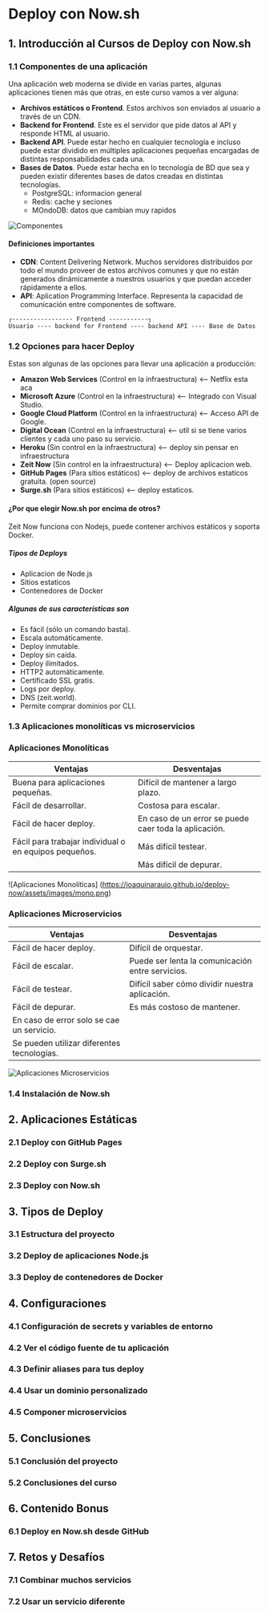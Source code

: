 # Deploy con Now.sh #

## 1. Introducción al Cursos de Deploy con Now.sh ##
### 1.1 Componentes de una aplicación  ###

Una aplicación web moderna se divide en varias partes, algunas aplicaciones tienen más que otras, en este curso vamos a ver alguna:

* **Archivos estáticos o Frontend**. Estos archivos son enviados al usuario a través de un CDN.
* **Backend for Frontend**. Este es el servidor que pide datos al API y responde HTML al usuario.
* **Backend API**. Puede estar hecho en cualquier tecnología e incluso puede estar dividido en múltiples aplicaciones pequeñas encargadas de distintas responsabilidades cada una.
* **Bases de Datos**. Puede estar hecha en lo tecnología de BD que sea y pueden existir diferentes bases de datos creadas en distintas tecnologías.
	* PostgreSQL: informacion general
	* Redis: cache y seciones
	* MOndoDB: datos que cambian muy rapidos
	
![Componentes](https://joaquinaraujo.github.io/deploy-now/)

#### Definiciones importantes ####

* **CDN**: Content Delivering Network. Muchos servidores distribuidos por todo el mundo proveer de estos archivos comunes y que no están generados dinámicamente a nuestros usuarios y que puedan acceder rápidamente a ellos.
* **API**: Aplication Programming Interface. Representa la capacidad de comunicación entre componentes de software.

```
┌----------------- Frontend -----------┐
Usuario ---- backend for Frontend ---- backend API ---- Base de Datos
```

### 1.2 Opciones para hacer Deploy ###

Estas son algunas de las opciones para llevar una aplicación a producción:
* **Amazon Web Services** (Control en la infraestructura) <-- Netflix esta aca
* **Microsoft Azure** (Control en la infraestructura) <-- Integrado con Visual Studio.
* **Google Cloud Platform** (Control en la infraestructura) <-- Acceso API de Google.
* **Digital Ocean** (Control en la infraestructura) <-- util si se tiene varios clientes y cada uno paso su servicio.
* **Heroku** (Sin control en la infraestructura) <-- deploy sin pensar en infraestructura
* **Zeit Now** (Sin control en la infraestructura) <-- Deploy aplicacion web.
* **GitHub Pages** (Para sitios estáticos) <-- deploy de archivos estaticos gratuita. (open source)
* **Surge.sh** (Para sitios estáticos) <-- deploy estaticos.

#### ¿Por que elegir Now.sh por encima de otros? ####

Zeit Now funciona con Nodejs, puede contener archivos estáticos y soporta Docker. 

##### Tipos de Deploys #####

* Aplicacion de Node.js
* Sitios estaticos
* Contenedores de Docker

##### Algunas de sus características son #####

* Es fácil (sólo un comando basta).
* Escala automáticamente.
* Deploy inmutable.
* Deploy sin caída.
* Deploy ilimitados.
* HTTP2 automáticamente.
* Certificado SSL gratis.
* Logs por deploy.
* DNS (zeit.world).
* Permite comprar dominios por CLI.

### 1.3 Aplicaciones monolíticas vs microservicios ###

### Aplicaciones Monolíticas ###

Ventajas  | Desventajas
------------- | -------------
Buena para aplicaciones pequeñas.  | Difícil de mantener a largo plazo.
Fácil de desarrollar.  | Costosa para escalar.
Fácil de hacer deploy.   | En caso de un error se puede caer toda la aplicación.
Fácil para trabajar individual o en equipos pequeños.  | Más difícil testear.
	|  Más difícil de depurar.

![Aplicaciones Monolíticas] (https://joaquinaraujo.github.io/deploy-now/assets/images/mono.png)
	
### Aplicaciones Microservicios	###

Ventajas  | Desventajas
------------- | -------------
Fácil de hacer deploy. | Difícil de orquestar.
Fácil de escalar. | Puede ser lenta la comunicación entre servicios.
Fácil de testear. | Difícil saber cómo dividir nuestra aplicación.
Fácil de depurar. | Es más costoso de mantener.
En caso de error solo se cae un servicio. | 
Se pueden utilizar diferentes tecnologías. | 

![Aplicaciones Microservicios](https://joaquinaraujo.github.io/deploy-now/assets/images/micro.png)

### 1.4 Instalación de Now.sh ###

## 2. Aplicaciones Estáticas ##
### 2.1 Deploy con GitHub Pages ###
### 2.2 Deploy con Surge.sh ###
### 2.3 Deploy con Now.sh ###

## 3. Tipos de Deploy ##
### 3.1 Estructura del proyecto ###
### 3.2 Deploy de aplicaciones Node.js ###
### 3.3 Deploy de contenedores de Docker ###

## 4. Configuraciones ##
### 4.1 Configuración de secrets y variables de entorno ###
### 4.2 Ver el código fuente de tu aplicación ###
### 4.3 Definir aliases para tus deploy ###
### 4.4 Usar un dominio personalizado ###
### 4.5 Componer microservicios ###

## 5. Conclusiones ##
### 5.1 Conclusión del proyecto ###
### 5.2 Conclusiones del curso ###

## 6. Contenido Bonus ##
### 6.1 Deploy en Now.sh desde GitHub ###

## 7. Retos y Desafíos ##
### 7.1 Combinar muchos servicios ###
### 7.2 Usar un servicio diferente ###
